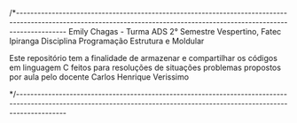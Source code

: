 /*--------------------------------------------------------------------------------------------------------------------------------------------------------------------------
Emily Chagas - Turma ADS 2° Semestre Vespertino, Fatec Ipiranga
Disciplina Programação Estrutura e Moldular

  Este repositório tem a finalidade de armazenar e compartilhar os códigos em linguagem C feitos para resoluções 
de situações problemas propostos por aula pelo docente Carlos Henrique Verissimo 


*/--------------------------------------------------------------------------------------------------------------------------------------------------------------------------
